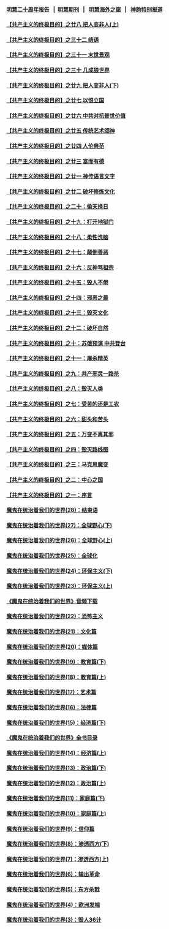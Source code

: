 #### [明慧二十周年报告](https://github.com/gfw-breaker/mh-reports/blob/master/README.md?t=07201600) &nbsp;&nbsp;|&nbsp;&nbsp;[明慧期刊](https://github.com/gfw-breaker/mh-qikan) &nbsp;&nbsp;|&nbsp;&nbsp; [明慧海外之窗](https://github.com/gfw-breaker/mh-news/blob/master/README.md?t=07201600) &nbsp;&nbsp;|&nbsp;&nbsp; [神韵特别报道](https://github.com/gfw-breaker/mh-news/blob/master/shenyun.md?t=07201600) 

#### [【共产主义的终极目的】之廿八 把人变非人(上)](../pages/nsc422/n11340492.md?t=07201600) 

#### [【共产主义的终极目的】之三十二 结语](../pages/nsc422/n11360535.md?t=07201600) 

#### [【共产主义的终极目的】之三十一 末世景观](../pages/nsc422/n11351129.md?t=07201600) 

#### [【共产主义的终极目的】之三十 几成狼世界](../pages/nsc422/n11348280.md?t=07201600) 

#### [【共产主义的终极目的】之廿九 把人变非人(下)](../pages/nsc422/n11344140.md?t=07201600) 

#### [【共产主义的终极目的】之廿七 以恨立国](../pages/nsc422/n11336944.md?t=07201600) 

#### [【共产主义的终极目的】之廿六 中共对抗普世价值](../pages/nsc422/n11324785.md?t=07201600) 

#### [【共产主义的终极目的】之廿五 传统艺术颂神](../pages/nsc422/n11296396.md?t=07201600) 

#### [【共产主义的终极目的】之廿四 人伦典范](../pages/nsc422/n11296397.md?t=07201600) 

#### [【共产主义的终极目的】之廿三 富而有德](../pages/nsc422/n11283598.md?t=07201600) 

#### [【共产主义的终极目的】之廿一 神传语言文字](../pages/nsc422/n11263265.md?t=07201600) 

#### [【共产主义的终极目的】之廿二 破坏修炼文化](../pages/nsc422/n11245728.md?t=07201600) 

#### [【共产主义的终极目的】之二十：偷天换日](../pages/nsc422/n11238846.md?t=07201600) 

#### [【共产主义的终极目的】之十九：打开地狱门](../pages/nsc422/n11206376.md?t=07201600) 

#### [【共产主义的终极目的】之十八：柔性洗脑](../pages/nsc422/n11199994.md?t=07201600) 

#### [【共产主义的终极目的】之十七：颠倒善恶](../pages/nsc422/n11179782.md?t=07201600) 

#### [【共产主义的终极目的】之十六：反神骂祖宗](../pages/nsc422/n11166798.md?t=07201600) 

#### [【共产主义的终极目的】之十五：毁人不倦](../pages/nsc422/n11166792.md?t=07201600) 

#### [【共产主义的终极目的】之十四：邪恶之最](../pages/nsc422/n11150249.md?t=07201600) 

#### [【共产主义的终极目的】之十三：毁灭文化](../pages/nsc422/n11135227.md?t=07201600) 

#### [【共产主义的终极目的】之十二：破坏自然](../pages/nsc422/n11135214.md?t=07201600) 

#### [【共产主义的终极目的】之十：苏俄预演 中共登台](../pages/nsc422/n11118424.md?t=07201600) 

#### [【共产主义的终极目的】之十一：屠杀精英](../pages/nsc422/n11118442.md?t=07201600) 

#### [【共产主义的终极目的】之九：共产邪灵一路杀](../pages/nsc422/n11114139.md?t=07201600) 

#### [【共产主义的终极目的】之八：毁灭人类](../pages/nsc422/n11108503.md?t=07201600) 

#### [【共产主义的终极目的】之七：受苦的还是工农](../pages/nsc422/n11101809.md?t=07201600) 

#### [【共产主义的终极目的】之六：甜头和苦头](../pages/nsc422/n11096971.md?t=07201600) 

#### [【共产主义的终极目的】之五：万变不离其邪](../pages/nsc422/n11091285.md?t=07201600) 

#### [【共产主义的终极目的】之四：毁灭路线图](../pages/nsc422/n11086284.md?t=07201600) 

#### [【共产主义的终极目的】之三：马克思魔变](../pages/nsc422/n11061941.md?t=07201600) 

#### [【共产主义的终极目的】之二：中心之国](../pages/nsc422/n11047728.md?t=07201600) 

#### [【共产主义的终极目的】之一：序言](../pages/nsc422/n11086077.md?t=07201600) 

#### [魔鬼在统治着我们的世界(28)：结束语](../pages/nsc422/n10936246.md?t=07201600) 

#### [魔鬼在统治着我们的世界(27)：全球野心(下)](../pages/nsc422/n10928319.md?t=07201600) 

#### [魔鬼在统治着我们的世界(26)：全球野心(上)](../pages/nsc422/n10900318.md?t=07201600) 

#### [魔鬼在统治着我们的世界(25)：全球化](../pages/nsc422/n10788205.md?t=07201600) 

#### [魔鬼在统治着我们的世界(24)：环保主义(下)](../pages/nsc422/n10695307.md?t=07201600) 

#### [魔鬼在统治着我们的世界(23)：环保主义(上)](../pages/nsc422/n10688613.md?t=07201600) 

#### [《魔鬼在统治着我们的世界》音频下载](../pages/nsc422/n10635553.md?t=07201600) 

#### [魔鬼在统治着我们的世界(22)：恐怖主义](../pages/nsc422/n10614727.md?t=07201600) 

#### [魔鬼在统治着我们的世界(21)：文化篇](../pages/nsc422/n10597706.md?t=07201600) 

#### [魔鬼在统治着我们的世界(20)：媒体篇](../pages/nsc422/n10586579.md?t=07201600) 

#### [魔鬼在统治着我们的世界(19)：教育篇(下)](../pages/nsc422/n10564808.md?t=07201600) 

#### [魔鬼在统治着我们的世界(18)：教育篇(上)](../pages/nsc422/n10526970.md?t=07201600) 

#### [魔鬼在统治着我们的世界(17)：艺术篇](../pages/nsc422/n10499093.md?t=07201600) 

#### [魔鬼在统治着我们的世界(16)：法律篇](../pages/nsc422/n10485969.md?t=07201600) 

#### [魔鬼在统治着我们的世界(15)：经济篇(下)](../pages/nsc422/n10469975.md?t=07201600) 

#### [《魔鬼在统治着我们的世界》全书目录](../pages/nsc422/n10464261.md?t=07201600) 

#### [魔鬼在统治着我们的世界(14)：经济篇(上)](../pages/nsc422/n10457370.md?t=07201600) 

#### [魔鬼在统治着我们的世界(13)：政治篇(下)](../pages/nsc422/n10448270.md?t=07201600) 

#### [魔鬼在统治着我们的世界(12)：政治篇(上)](../pages/nsc422/n10444576.md?t=07201600) 

#### [魔鬼在统治着我们的世界(11)：家庭篇(下)](../pages/nsc422/n10440961.md?t=07201600) 

#### [魔鬼在统治着我们的世界(10)：家庭篇(上)](../pages/nsc422/n10435448.md?t=07201600) 

#### [魔鬼在统治着我们的世界(9)：信仰篇](../pages/nsc422/n10432159.md?t=07201600) 

#### [魔鬼在统治着我们的世界(8)：渗透西方(下)](../pages/nsc422/n10429603.md?t=07201600) 

#### [魔鬼在统治着我们的世界(7)：渗透西方(上)](../pages/nsc422/n10426013.md?t=07201600) 

#### [魔鬼在统治着我们的世界(6)：输出革命](../pages/nsc422/n10421536.md?t=07201600) 

#### [魔鬼在统治着我们的世界(5)：东方杀戮](../pages/nsc422/n10417707.md?t=07201600) 

#### [魔鬼在统治着我们的世界(4)：欧洲发端](../pages/nsc422/n10414890.md?t=07201600) 

#### [魔鬼在统治着我们的世界(3)：毁人36计](../pages/nsc422/n10411583.md?t=07201600) 

